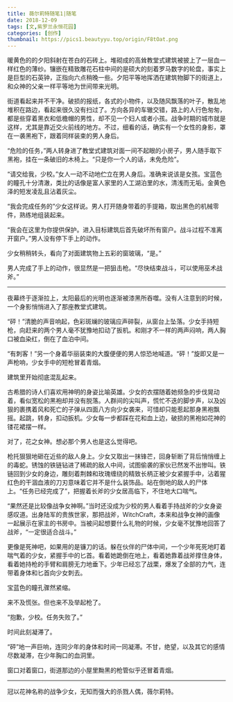 ```yaml
---
title: 薇尔莉特随笔1|随笔
date: 2018-12-09
tags: [文,紫罗兰永恒花园]
categories: [创作]
thumbnail: https://pics1.beautyyu.top/origin/F8tOat.png
---
```


暖黄色的的夕阳斜射在苍白的石砖上。堆砌成的高耸教堂式建筑被披上了一层血一样红色的薄纱。镶嵌在精致雕花石柱中间的是硕大的刻着罗马数字的轮盘，事实上是巨型的石英钟，正指向六点稍晚一些。夕阳平等地挥洒在建筑物脚下的街道上，和众神的父亲一样平等地为世间带来光明。

街道看起来并不干净。破损的报纸，各式的小物件，以及随风飘落的叶子，散乱地堆积在路边，看起来很久没有扫过了。方向各异的车辙交错，路上的人行色匆匆，都是些穿着黑衣和低檐帽的男性，却不见一个妇人或者小孩。战争时期的城市就是这样，尤其是靠近交火前线的地方。不过，细看的话，确实有一个女性的身影，罩在一袭黑袍下，跟着同样装束的男人身后。

“危险的任务，”两人转身进了教堂式建筑对面一间不起眼的小房子，男人随手取下黑袍，挂在一条破旧的木椅上。“只是你一个人的话，未免危险”。

“请交给我，少校。”女人一动不动地伫立在男人身后。准确来说该是女孩。宝蓝色的瞳孔十分清澈，类比的话像是富人家里的人工湖泊里的水，清浅而无垢。金黄色泽的短发凌乱且沾着灰尘。

“我会完成任务的”少女这样说。男人打开随身带着的手提箱，取出黑色的机械零件，熟练地组装起来。

“我会在这里为你提供保护。进入目标建筑后首先破坏所有窗户。战斗过程不准离开窗户。”男人没有停下手上的动作。

少女稍稍转头，看向了对面建筑物上五彩的窗玻璃，“是。”

男人完成了手上的动作，很显然是一把狙击枪。“尽快结束战斗，可以使用巫术战斧。”

***

夜幕终于逐渐拉上，太阳最后的光明也逐渐被漆黑所吞噬。没有人注意到的时候，一个身影悄悄进入了那座教堂式建筑。

“砰！”清脆的声音响起，色彩斑斓的玻璃应声碎裂，从窗台上坠落。少女手持短枪，向赶来的两个男人毫不犹豫地扣动了扳机。和刚才不一样的两声闷响，两人胸口被血染红，倒在了血泊中间。

“有刺客！”另一个身着华丽装束的大腹便便的男人惊恐地喊道。“砰！”旋即又是一声枪响，少女手中的短枪冒着青烟。

建筑里开始彻底混乱起来。

古希腊的诗人们喜欢用神明的身姿比喻英雄。少女的衣摆随着她频急的步伐晃动着，看似宽松的黑袍却并没有脱落。人群间的尖叫声，慌忙不迭的脚步声，以及凶狠的裹携着风和死亡的子弹从四面八方向少女袭来，可惜却只能惹起那身黑袍飘摇。起跳，转身，扣动扳机。少女每一步都踩在花和血上边，破损的黑袍如花神的镂花裙摆一样。

对了，花之女神。想必那个男人也是这么觉得吧。

枪托狠狠地砸在近些的敌人身上。少女又取出一抹锋芒，回身斩断了背后悄悄缠上的毒蛇。锈蚀的铁链钻进了稀疏的敌人中间，试图偷袭的家伙已然发不出惨叫。铁链回到少女的身边，雕刻着荆棘和玫瑰缠绕的精致长柄正被少女紧握手中，沾着猩红色的干涸血液的刀刃意味着它并不是什么装饰品。站在倒地的敌人的尸体上。“任务已经完成了”，把握着长斧的少女居高临下，不住地大口喘气。

“果然还是比较像战争女神啊。”当时还没成为少校的男人看着手持战斧的少女身姿感叹道。出身陆军的贵族世家，那把战斧，WitchCraft，本来和战争女神的画像一起展示在家主的书房中。当被问起想要什么礼物的时候，少女毫不犹豫地回答了战斧，“一定很适合战斗。”

更像是死神吧，如果用的是镰刀的话。躲在伙伴的尸体中间，一个少年死死地盯着喘气着的少女，紧握手中的匕首。看着她跪倒在地上，看着她靠着战斧撑住身体，看着她持枪的手臂和肩膀无力地垂下。少年已经忘了战栗，爆发了全部的力气，连带着身体和匕首向少女刺去。

宝蓝色的瞳孔骤然紧缩。

来不及慌张。但也来不及举起枪了。

“抱歉，少校。任务失败了。”

时间此刻凝滞了。

“砰”地一声巨响，连同少年的身体和时间一同凝滞。不甘，绝望，以及其它的感情尽数凝滞，在少年胸口的血洞里。

窗口对着窗口，街道那边的小屋里黝黑的枪管似乎还冒着青烟。

------

冠以花神名称的战争少女，无知而强大的杀戮人偶，薇尔莉特。
